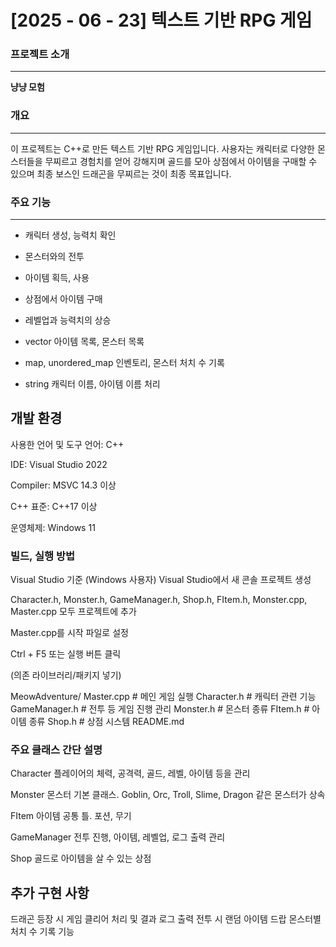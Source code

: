 # [2025 - 06 - 23] 텍스트 기반 RPG 게임

### 프로젝트 소개
---
**냥냥 모험**

### 개요
---
이 프로젝트는 C++로 만든 텍스트 기반 RPG 게임입니다.
사용자는 캐릭터로 다양한 몬스터들을 무찌르고
경험치를 얻어 강해지며
골드를 모아 상점에서 아이템을 구매할 수 있으며
최종 보스인 드래곤을 무찌르는 것이 최종 목표입니다.

### 주요 기능
---

- 캐릭터 생성, 능력치 확인
- 몬스터와의 전투
- 아이템 획득, 사용
- 상점에서 아이템 구매
- 레벨업과 능력치의 상승

- vector
아이템 목록, 몬스터 목록
- map, unordered_map
인벤토리, 몬스터 처치 수 기록
- string
캐릭터 이름, 아이템 이름 처리

## 개발 환경
사용한 언어 및 도구
언어: C++

IDE: Visual Studio 2022

Compiler: MSVC 14.3 이상

C++ 표준: C++17 이상

운영체제: Windows 11


### 빌드, 실행 방법
Visual Studio 기준 (Windows 사용자)
Visual Studio에서 새 콘솔 프로젝트 생성

Character.h, Monster.h, GameManager.h, Shop.h, FItem.h, Monster.cpp, Master.cpp 모두 프로젝트에 추가

Master.cpp를 시작 파일로 설정

Ctrl + F5 또는 실행 버튼 클릭

(의존 라이브러리/패키지 넣기)

MeowAdventure/
Master.cpp           # 메인 게임 실행
Character.h          # 캐릭터 관련 기능
GameManager.h        # 전투 등 게임 진행 관리
Monster.h            # 몬스터 종류
FItem.h              # 아이템 종류
Shop.h               # 상점 시스템
README.md

### 주요 클래스 간단 설명

Character
플레이어의 체력, 공격력, 골드, 레벨, 아이템 등을 관리

Monster
몬스터 기본 클래스. Goblin, Orc, Troll, Slime, Dragon 같은 몬스터가 상속

FItem
아이템 공통 틀. 포션, 무기

GameManager
전투 진행, 아이템, 레벨업, 로그 출력 관리

Shop
골드로 아이템을 살 수 있는 상점

## 추가 구현 사항
드래곤 등장 시 게임 클리어 처리 및 결과 로그 출력
전투 시 랜덤 아이템 드랍
몬스터별 처치 수 기록 기능


